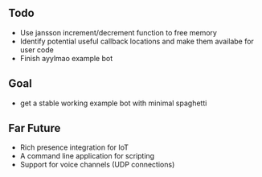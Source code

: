 ## Todo
* Use jansson increment/decrement function to free memory
* Identify potential useful callback locations and make them availabe for user code
* Finish ayylmao example bot
## Goal
* get a stable working example bot with minimal spaghetti

## Far Future
* Rich presence integration for IoT
* A command line application for scripting
* Support for voice channels (UDP connections)